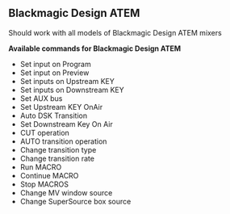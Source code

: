 ## Blackmagic Design ATEM

Should work with all models of Blackmagic Design ATEM mixers

**Available commands for Blackmagic Design ATEM**

- Set input on Program
- Set input on Preview
- Set inputs on Upstream KEY
- Set inputs on Downstream KEY
- Set AUX bus
- Set Upstream KEY OnAir
- Auto DSK Transition
- Set Downstream Key On Air
- CUT operation
- AUTO transition operation
- Change transition type
- Change transition rate
- Run MACRO
- Continue MACRO
- Stop MACROS
- Change MV window source
- Change SuperSource box source
